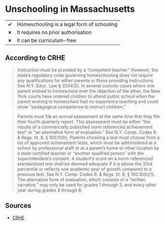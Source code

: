 # Unschooling in Massachusetts

|       |                                            |
| ----- | ------------------------------------------ |
| **✓** | Homeschooling is a legal form of schooling |
| **✗** | It requires no prior authorisation         |
| **✗** | It can be curriculum-free                  |

## According to CRHE

> Instruction must be provided by a “competent teacher.” However, the state’s regulatory code governing homeschooling does not require any qualifications for either parents or those providing instructions. See N.Y. Educ. Law § 3204(2). In several custody cases where one parent wished to homeschool over the objection of the other, the New York courts have ordered children to attend public school when the parent wishing to homeschool had no experience teaching and could show “pedagogical competence to instruct children.”

> Parents must file an annual assessment at the same time that they file their fourth quarterly report. This assessment must be either “the results of a commercially published norm referenced achievement test” or “an alternative form of evaluation.” See N.Y. Comp. Codes R. & Regs. tit. 8, § 100.10(h). Parents choosing a test must choose from a list of approved achievement tests, which must be administered at a school by professional staff or at a parent’s home or other location by a state certified teacher or “another qualified person” with the superintendent’s consent. A student’s score on a norm-referenced standardized test shall be deemed adequate if it is above the 33rd percentile or reflects one academic year of growth compared to a previous test. See N.Y. Comp. Codes R. & Regs. tit. 8, § 100.10(h)(1). The alternative form of evaluation, which consists of a “written narrative,” may only be used for grades 1 through 3, and every other year during grades 4 through 8.

## Sources

- [CRHE](https://responsiblehomeschooling.org/state-by-state/new-york/)
